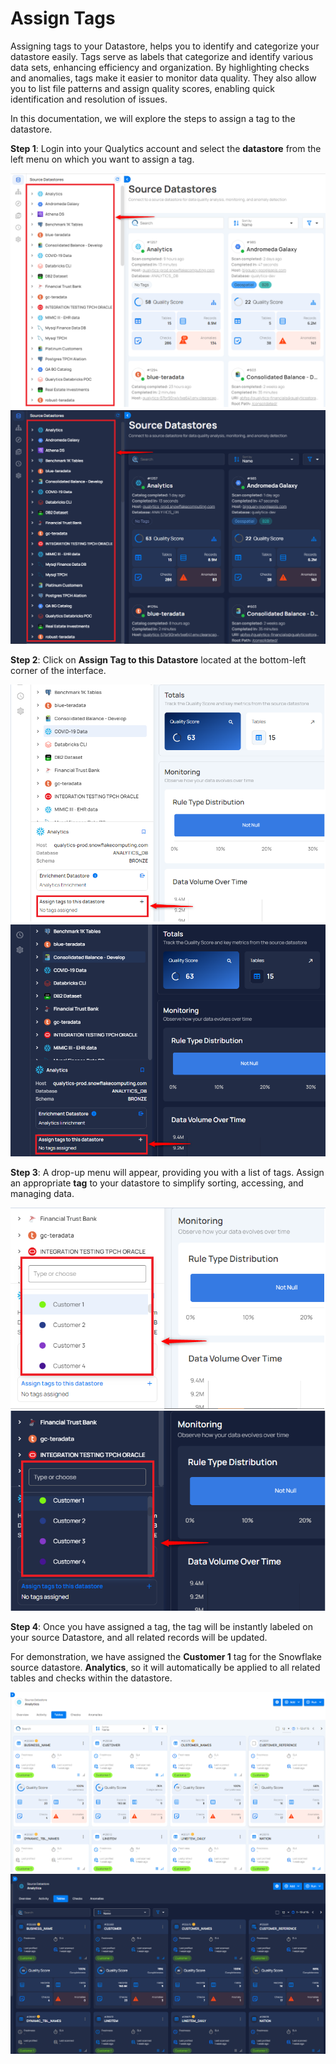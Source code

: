 # Assign Tags

Assigning tags to your Datastore, helps you to identify and categorize your datastore easily. Tags serve as labels that categorize and identify various data sets, enhancing efficiency and organization. By highlighting checks and anomalies, tags make it easier to monitor data quality. They also allow you to list file patterns and assign quality scores, enabling quick identification and resolution of issues.

In this documentation, we will explore the steps to assign a tag to the datastore.

**Step 1**: Login into your Qualytics account and select the **datastore** from the left menu on which you want to assign a tag. 

![add-datastore](../assets/assign-tags/add-datastore-light-1.png#only-light)
![add-datastore](../assets/assign-tags/add-datastore-dark-1.png#only-dark)

**Step 2**: Click on **Assign Tag to this Datastore** located at the bottom-left corner of the interface.

![assign-tag](../assets/assign-tags/assign-tag-light-2.png#only-light)
![assign-tag](../assets/assign-tags/assign-tag-dark-2.png#only-dark)

**Step 3**: A drop-up menu will appear, providing you with a list of tags. Assign an appropriate **tag** to your datastore to simplify sorting, accessing, and managing data. 

![select-tag](../assets/assign-tags/select-tag-light-3.png#only-light)
![select-tag](../assets/assign-tags/select-tag-dark-3.png#only-dark)

**Step 4**: Once you have assigned a tag, the tag will be instantly labeled on your source Datastore, and all related records will be updated.

For demonstration, we have assigned the **Customer 1** tag for the Snowflake source datastore. **Analytics**, so it will automatically be applied to all related tables and checks within the datastore. 

![tag-snowflake](../assets/assign-tags/tag-snowflake-light-4.png#only-light)
![tag-snowflake](../assets/assign-tags/tag-snowflake-dark-4.png#only-dark)
